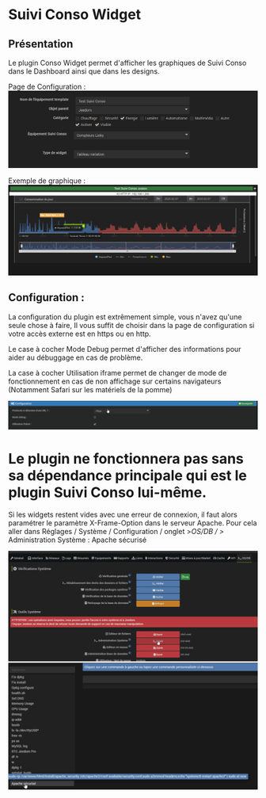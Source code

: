 # Suivi Conso Widget

## Présentation

Le plugin Conso Widget permet d'afficher les graphiques de Suivi Conso dans le Dashboard ainsi que dans les designs.

Page de Configuration :
![Screenshot](../images/ConfigurationEquipement.png)

Exemple de graphique :
![Screenshot](../images/ExempleGraph.png)

## Configuration :

La configuration du plugin est extrêmement simple, vous n'avez qu'une seule chose à faire, Il vous suffit de choisir dans la page de configuration si votre accès externe est en https ou en http.

Le case à cocher Mode Debug permet d'afficher des informations pour aider au débuggage en cas de problème.

La case à cocher Utilisation iframe permet de changer de mode de fonctionnement en cas de non affichage sur certains navigateurs (Notamment Safari sur les matériels de la pomme)

![Screenshot](../images/Configuration.png)

# Le plugin ne fonctionnera pas sans sa dépendance principale qui est le plugin Suivi Conso lui-même.

Si les widgets restent vides avec une erreur de connexion, il faut alors paramétrer le paramètre X-Frame-Option dans le serveur Apache. Pour cela aller dans Réglages / Système / Configuration / onglet >_OS/DB / >_ Administration Système : Apache sécurisé

![Screenshot](../images/OSDB.png)
![Screenshot](../images/Apache_securise.png)
